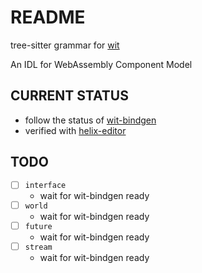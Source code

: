 # README

tree-sitter grammar for [wit](https://github.com/WebAssembly/component-model/blob/main/design/mvp/WIT.md)

An IDL for WebAssembly Component Model

## CURRENT STATUS

- follow the status of [wit-bindgen](https://github.com/bytecodealliance/wit-bindgen)
- verified with [helix-editor](https://github.com/helix-editor/helix)

## TODO

- [ ] `interface`
  - wait for wit-bindgen ready
- [ ] `world` 
  - wait for wit-bindgen ready
- [ ] `future`
  - wait for wit-bindgen ready
- [ ] `stream`
  - wait for wit-bindgen ready

